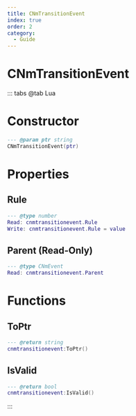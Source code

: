 ```yaml
---
title: CNmTransitionEvent
index: true
order: 2
category:
  - Guide
---
```


# CNmTransitionEvent

::: tabs
@tab Lua
# Constructor
```lua
--- @param ptr string
CNmTransitionEvent(ptr)
```
# Properties
## Rule 
```lua
--- @type number
Read: cnmtransitionevent.Rule
Write: cnmtransitionevent.Rule = value
```
## Parent (Read-Only)
```lua
--- @type CNmEvent
Read: cnmtransitionevent.Parent
```
# Functions
## ToPtr
```lua
--- @return string
cnmtransitionevent:ToPtr()
```
## IsValid
```lua
--- @return bool
cnmtransitionevent:IsValid()
```

:::